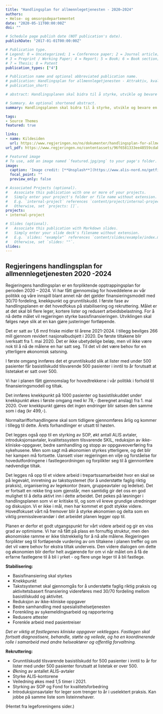 ```yaml
---
title: "Handlingsplan for allmennlegetjenesten - 2020–2024"
authors:
- Helse- og omsorgsdepartementet
date: "2020-05-11T00:00:00Z"
doi: ""

# Schedule page publish date (NOT publication's date).
publishDate: "2017-01-01T00:00:00Z"

# Publication type.
# Legend: 0 = Uncategorized; 1 = Conference paper; 2 = Journal article;
# 3 = Preprint / Working Paper; 4 = Report; 5 = Book; 6 = Book section;
# 7 = Thesis; 8 = Patent
publication_types: ["4"]

# Publication name and optional abbreviated publication name.
# publication: Handlingsplan for allmennlegetjenesten - Attraktiv, kvalitetssikker og teambasert - 2020–2024 
# publication_short: 

# abstract: Handlingsplanen skal bidra til å styrke, utvikle og bevare en fastlegeordning som gir pasientene allmennlegetjenester av høy kvalitet. Planen inneholder 17 tiltak.

# Summary. An optional shortened abstract.
summary: Handlingsplanen skal bidra til å styrke, utvikle og bevare en fastlegeordning som gir pasientene allmennlegetjenester av høy kvalitet. Planen inneholder 17 tiltak.

tags:
- Source Themes
featured: true

links:
- name: Kildesiden
  url: https://www.regjeringen.no/no/dokumenter/handlingsplan-for-allmennlegetjenesten/id2701926/
url_pdf: https://www.regjeringen.no/contentassets/96f6581333ee48559cdabf23c8772294/handlingsplan-for-allmennleger.pdf

# Featured image
# To use, add an image named `featured.jpg/png` to your page's folder. 
image:
  caption: 'Image credit: [**Unsplash**](https://www.alis-nord.no/getfile.php/131056-1589277267/Bilder/Artikkelbilder/Handlingsplan%20for%20allmennlegetjenesten%202020-2024.png%20%28mobile480%29.png)'
  focal_point: ""
  preview_only: false

# Associated Projects (optional).
#   Associate this publication with one or more of your projects.
#   Simply enter your project's folder or file name without extension.
#   E.g. `internal-project` references `content/project/internal-project/index.md`.
#   Otherwise, set `projects: []`.
projects:
- internal-project

# Slides (optional).
#   Associate this publication with Markdown slides.
#   Simply enter your slide deck's filename without extension.
#   E.g. `slides: "example"` references `content/slides/example/index.md`.
#   Otherwise, set `slides: ""`.
slides:
---
```


## Regjeringens handlingsplan for allmennlegetjenesten 2020 -2024 


Regjeringens handlingsplan er en forpliktende opptrappingsplan for perioden 2020 – 2024. Vi har fått gjennomslag for hoveddelene av vår politikk og våre innspill blant annet når det gjelder finansieringsmodell med 30/70 fordeling, knekkpunkt og grunntilskudd. I første fase av handlingsplanen er det hovedfokus på stabilisering og rekruttering. Målet er at det skal bli flere leger, kortere lister og redusert arbeidsbelastning. For å nå dette målet vil regjeringen styrke basisfinansieringen. Utviklingen skal følges nøye slik at en kan gjøre justeringer fortløpende.  

Det er satt av 1,6 mrd friske midler til årene 2021-2024. I tillegg bevilges 266 mill gjennom revidert nasjonalbudsjett i 2020. De første tiltakene blir iverksatt fra 1. mai 2020. Det er ikke ubetydelige beløp, men vil ikke være nok til å nå de målene en har satt seg. Til det vil det være behov for en ytterligere økonomisk satsning.  

I første omgang innføres det et grunntilskudd slik at lister med under 500 pasienter får basistilskudd tilsvarende 500 pasienter i inntil to år forutsatt at listetaket er satt over 500. 
 
Vi har i planen fått gjennomslag for hovedtrekkene i vår politikk i forhold til finansieringsmodell og tiltak. 

Det innføres knekkpunkt på 1000 pasienter og basistilskuddet under knekkpunkt økes i første omgang med kr 78,- (beregnet anslag) fra 1. mai 2020. Over knekkpunkt gjøres det ingen endringer blir satsen den samme som i dag (kr 499,-).  

Normaltarifforhandlingene skal som tidligere gjennomføres årlig og kommer i tillegg til dette. Årets forhandlinger er utsatt til høsten. 

Det legges også opp til en styrking av SOP, økt antall ALIS avtaler, introduksjonsavtaler, kvalitetssystem tilsvarende SKIL, reduksjon av ikke-kliniske-oppgaver, bedre samhandling og stopp av oppgaveoverføring fra sykehusene. Men som sagt må økonomien styrkes ytterligere, og det blir her kampen må fortsette. Uansett viser regjeringen en vilje og forståelse for hovedutfordringene i fastlegeordningen og forplikter seg til å gjennomføre nødvendige tiltak. 

Det legges nå opp til et videre arbeid i trepartssamarbeidet hvor en skal se på legevakt, innretning av takstsystemet (for å understøtte faglig riktig praksis), organisering av legekontor (team, gruppeavtaler og ledelse). Det er fortsatt en rekke ting som gjenstår, men samtidig gir det oss en god mulighet til å delta aktivt inn i dette arbeidet. Det pekes på løsninger i handlingsplanen som vi er kritiske til, og som vil kreve grundige utredninger og diskusjon. Vi er ikke i mål, men har kommet et godt stykke videre. Hovedfokuset vårt nå fremover blir å styrke økonomien og delta som en viktig premissleverandør i det arbeidet planen legger opp til. 

Planen er derfor et godt utgangspunkt for vårt videre arbeid og gir en viss grad av optimisme. Vi har nå fått på plass en fornuftig struktur, men den økonomiske ramme er ikke tilstrekkelig for å nå alle målene. Regjeringen forplikter seg til fortløpende vurdering av om tiltakene i planen treffer og om det vil være behov for ekstra tiltak underveis. Den videre dialogen om dette og økonomien blir derfor helt avgjørende for om vi når målet om å få de erfarne fastlegene til å bli i yrket - og flere unge leger til å bli fastlege.  


 
**Stabilisering:**

- Basisfinansiering skal styrkes 
- Knekkpunkt
- Takstsystemet skal gjennomgås for å understøtte faglig riktig praksis og aktivitetsbasert finansiering videreføres med 30/70 fordeling mellom basistilskudd og aktivitet.
- Reduksjon av ikke-kliniske oppgaver
- Bedre samhandling med spesialisthelsetjenesten
- Forenkling av sykemeldingsarbeid og rapportering
- Redusere attester
- Forenkle arbeid med pasientreiser 

*Det er viktig at fastlegenes kliniske oppgaver vektlegges. Fastlegen skal fortsatt diagnostisere, behandle, støtte og veilede, og ha en koordinerende rolle i samarbeid med andre helseaktører og offentlig forvaltning.* 
 


**Rekruttering:**

- Grunntilskudd tilsvarende basistilskudd for 500 pasienter i inntil to år for lister med under 500 pasienter forutsatt at listetak er over 500.
- Økning av antallet ALIS-avtaler 
- Styrke ALIS-kontorene
- Veiledning økes med 1,5 timer i 2021.
- Styrking av SOP og Fond for kvalitetsforbedring
- Introduksjonsavtaler for leger som trenger to år i uselektert praksis. Kan jobbe på samme liste som listeinnehaver.

(Hentet fra legeforeningens sider.)